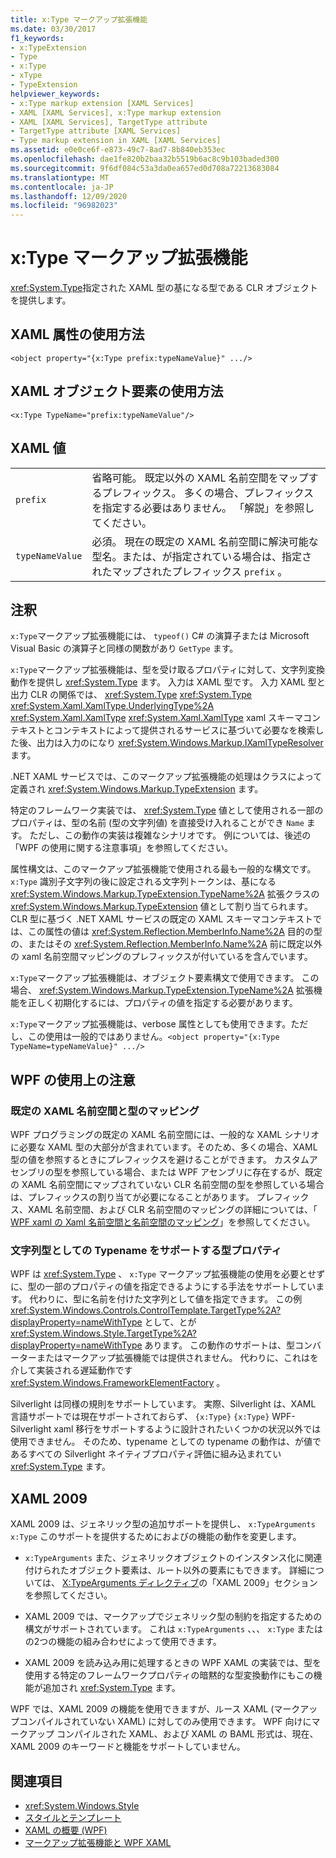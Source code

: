 ```yaml
---
title: x:Type マークアップ拡張機能
ms.date: 03/30/2017
f1_keywords:
- x:TypeExtension
- Type
- x:Type
- xType
- TypeExtension
helpviewer_keywords:
- x:Type markup extension [XAML Services]
- XAML [XAML Services], x:Type markup extension
- XAML [XAML Services], TargetType attribute
- TargetType attribute [XAML Services]
- Type markup extension in XAML [XAML Services]
ms.assetid: e0e0ce6f-e873-49c7-8ad7-8b840eb353ec
ms.openlocfilehash: dae1fe820b2baa32b5519b6ac8c9b103baded300
ms.sourcegitcommit: 9f6df084c53a3da0ea657ed0d708a72213683084
ms.translationtype: MT
ms.contentlocale: ja-JP
ms.lasthandoff: 12/09/2020
ms.locfileid: "96982023"
---
```

# <a name="xtype-markup-extension"></a>x:Type マークアップ拡張機能

<xref:System.Type>指定された XAML 型の基になる型である CLR オブジェクトを提供します。

## <a name="xaml-attribute-usage"></a>XAML 属性の使用方法

```xaml
<object property="{x:Type prefix:typeNameValue}" .../>
```

## <a name="xaml-object-element-usage"></a>XAML オブジェクト要素の使用方法

```xaml
<x:Type TypeName="prefix:typeNameValue"/>
```

## <a name="xaml-values"></a>XAML 値

|||
|-|-|
|`prefix`|省略可能。 既定以外の XAML 名前空間をマップするプレフィックス。 多くの場合、プレフィックスを指定する必要はありません。 「解説」を参照してください。|
|`typeNameValue`|必須。 現在の既定の XAML 名前空間に解決可能な型名。または、が指定されている場合は、指定されたマップされたプレフィックス `prefix` 。|

## <a name="remarks"></a>注釈

`x:Type`マークアップ拡張機能には、 `typeof()` C# の演算子または Microsoft Visual Basic の演算子と同様の関数があり `GetType` ます。

`x:Type`マークアップ拡張機能は、型を受け取るプロパティに対して、文字列変換動作を提供し <xref:System.Type> ます。 入力は XAML 型です。 入力 XAML 型と出力 CLR の関係では、 <xref:System.Type> <xref:System.Type> <xref:System.Xaml.XamlType.UnderlyingType%2A> <xref:System.Xaml.XamlType> <xref:System.Xaml.XamlType> xaml スキーマコンテキストとコンテキストによって提供されるサービスに基づいて必要なを検索した後、出力は入力のになり <xref:System.Windows.Markup.IXamlTypeResolver> ます。

.NET XAML サービスでは、このマークアップ拡張機能の処理はクラスによって定義され <xref:System.Windows.Markup.TypeExtension> ます。

特定のフレームワーク実装では、 <xref:System.Type> 値として使用される一部のプロパティは、型の名前 (型の文字列値) を直接受け入れることができ `Name` ます。 ただし、この動作の実装は複雑なシナリオです。 例については、後述の「WPF の使用に関する注意事項」を参照してください。

属性構文は、このマークアップ拡張機能で使用される最も一般的な構文です。 `x:Type` 識別子文字列の後に設定される文字列トークンは、基になる <xref:System.Windows.Markup.TypeExtension.TypeName%2A> 拡張クラスの <xref:System.Windows.Markup.TypeExtension> 値として割り当てられます。 CLR 型に基づく .NET XAML サービスの既定の XAML スキーマコンテキストでは、この属性の値は <xref:System.Reflection.MemberInfo.Name%2A> 目的の型の、またはその <xref:System.Reflection.MemberInfo.Name%2A> 前に既定以外の xaml 名前空間マッピングのプレフィックスが付いているを含んでいます。

`x:Type`マークアップ拡張機能は、オブジェクト要素構文で使用できます。 この場合、 <xref:System.Windows.Markup.TypeExtension.TypeName%2A> 拡張機能を正しく初期化するには、プロパティの値を指定する必要があります。

`x:Type`マークアップ拡張機能は、verbose 属性としても使用できます。ただし、この使用は一般的ではありません。`<object property="{x:Type TypeName=typeNameValue}" .../>`

## <a name="wpf-usage-notes"></a>WPF の使用上の注意

### <a name="default-xaml-namespace-and-type-mapping"></a>既定の XAML 名前空間と型のマッピング

WPF プログラミングの既定の XAML 名前空間には、一般的な XAML シナリオに必要な XAML 型の大部分が含まれています。そのため、多くの場合、XAML 型の値を参照するときにプレフィックスを避けることができます。 カスタムアセンブリの型を参照している場合、または WPF アセンブリに存在するが、既定の XAML 名前空間にマップされていない CLR 名前空間の型を参照している場合は、プレフィックスの割り当てが必要になることがあります。 プレフィックス、XAML 名前空間、および CLR 名前空間のマッピングの詳細については、「 [WPF xaml の Xaml 名前空間と名前空間のマッピング](../framework/wpf/advanced/xaml-namespaces-and-namespace-mapping-for-wpf-xaml.md)」を参照してください。

### <a name="type-properties-that-support-typename-as-string"></a>文字列型としての Typename をサポートする型プロパティ

WPF は <xref:System.Type> 、 `x:Type` マークアップ拡張機能の使用を必要とせずに、型の一部のプロパティの値を指定できるようにする手法をサポートしています。 代わりに、型に名前を付けた文字列として値を指定できます。 この例 <xref:System.Windows.Controls.ControlTemplate.TargetType%2A?displayProperty=nameWithType> として、とが <xref:System.Windows.Style.TargetType%2A?displayProperty=nameWithType> あります。 この動作のサポートは、型コンバーターまたはマークアップ拡張機能では提供されません。 代わりに、これはを介して実装される遅延動作です <xref:System.Windows.FrameworkElementFactory> 。

Silverlight は同様の規則をサポートしています。 実際、Silverlight は、XAML 言語サポートでは現在サポートされておらず、 `{x:Type}` `{x:Type}` WPF-Silverlight xaml 移行をサポートするように設計されたいくつかの状況以外では使用できません。 そのため、typename としての typename の動作は、が値であるすべての Silverlight ネイティブプロパティ評価に組み込まれてい <xref:System.Type> ます。

## <a name="xaml-2009"></a>XAML 2009

XAML 2009 は、ジェネリック型の追加サポートを提供し、 `x:TypeArguments` `x:Type` このサポートを提供するためにおよびの機能の動作を変更します。

- `x:TypeArguments` また、ジェネリックオブジェクトのインスタンス化に関連付けられたオブジェクト要素は、ルート以外の要素にもできます。 詳細については、 [X:TypeArguments ディレクティブ](xtypearguments-directive.md)の「XAML 2009」セクションを参照してください。

- XAML 2009 では、マークアップでジェネリック型の制約を指定するための構文がサポートされています。 これは `x:TypeArguments` 、、、 `x:Type` またはの2つの機能の組み合わせによって使用できます。

- XAML 2009 を読み込み用に処理するときの WPF XAML の実装では、型を使用する特定のフレームワークプロパティの暗黙的な型変換動作にもこの機能が追加され <xref:System.Type> ます。

WPF では、XAML 2009 の機能を使用できますが、ルース XAML (マークアップコンパイルされていない XAML) に対してのみ使用できます。 WPF 向けにマークアップ コンパイルされた XAML、および XAML の BAML 形式は、現在、XAML 2009 のキーワードと機能をサポートしていません。

## <a name="see-also"></a>関連項目

- <xref:System.Windows.Style>
- [スタイルとテンプレート](../net/wpf/fundamentals/styles-templates-overview.md)
- [XAML の概要 (WPF)](../net/wpf/fundamentals/xaml.md)
- [マークアップ拡張機能と WPF XAML](../framework/wpf/advanced/markup-extensions-and-wpf-xaml.md)
